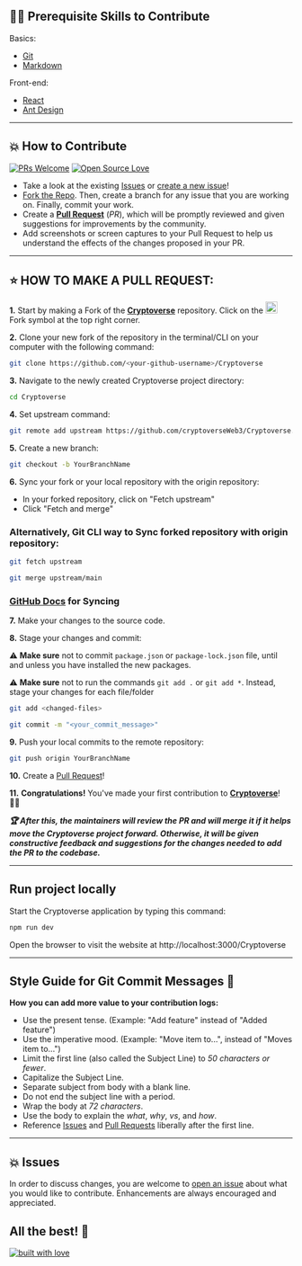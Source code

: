 ## 👨‍💻 Prerequisite Skills to Contribute

Basics:
  - [Git](https://git-scm.com/)
  - [Markdown](https://www.markdownguide.org/basic-syntax/)

Front-end:
  - [React](https://reactjs.org/)
  - [Ant Design](https://ant.design/)

---

## 💥 How to Contribute

[![PRs Welcome](https://img.shields.io/badge/PRs-welcome-brightgreen.svg?style=flat-square)](https://github.com/cryptoverseWeb3/Cryptoverse/pulls)
[![Open Source Love](https://badges.frapsoft.com/os/v1/open-source.png?v=103)](https://github.com/cryptoverseWeb3/)

- Take a look at the existing [Issues](https://github.com/cryptoverseWeb3/Cryptoverse/issues) or [create a new issue](https://github.com/cryptoverseWeb3/Cryptoverse/issues/new/choose)!
- [Fork the Repo](https://github.com/cryptoverseWeb3/Cryptoverse/fork). Then, create a branch for any issue that you are working on. Finally, commit your work.
- Create a **[Pull Request](https://github.com/cryptoverseWeb3/Cryptoverse/compare)** (_PR_), which will be promptly reviewed and given suggestions for improvements by the community.
- Add screenshots or screen captures to your Pull Request to help us understand the effects of the changes proposed in your PR.

---

## ⭐ HOW TO MAKE A PULL REQUEST:

**1.** Start by making a Fork of the [**Cryptoverse**](https://github.com/cryptoverseWeb3/Cryptoverse) repository. Click on the <a href="https://github.com/cryptoverseWeb3/Cryptoverse/fork"><img src="https://i.imgur.com/G4z1kEe.png" height="21" width="21"></a>Fork symbol at the top right corner.

**2.** Clone your new fork of the repository in the terminal/CLI on your computer with the following command:
```bash
git clone https://github.com/<your-github-username>/Cryptoverse
```

**3.** Navigate to the newly created Cryptoverse project directory:
```bash
cd Cryptoverse
```

**4.** Set upstream command:

```bash
git remote add upstream https://github.com/cryptoverseWeb3/Cryptoverse.git
```

**5.** Create a new branch:
```bash
git checkout -b YourBranchName
```

**6.** Sync your fork or your local repository with the origin repository:
- In your forked repository, click on "Fetch upstream"
- Click "Fetch and merge"

### Alternatively, Git CLI way to Sync forked repository with origin repository:

```bash
git fetch upstream
```

```bash
git merge upstream/main
```

### [GitHub Docs](https://docs.github.com/en/github/collaborating-with-pull-requests/addressing-merge-conflicts/resolving-a-merge-conflict-on-github) for Syncing

**7.** Make your changes to the source code.

**8.** Stage your changes and commit:

⚠️ **Make sure** not to commit `package.json` or `package-lock.json` file, until and unless you have installed the new packages.

⚠️ **Make sure** not to run the commands `git add .` or `git add *`. Instead, stage your changes for each file/folder

```bash
git add <changed-files>
```

```bash
git commit -m "<your_commit_message>"
```

**9.** Push your local commits to the remote repository:

```bash
git push origin YourBranchName
```

**10.** Create a [Pull Request](https://help.github.com/en/github/collaborating-with-issues-and-pull-requests/creating-a-pull-request)!

**11.** **Congratulations!** You've made your first contribution to [**Cryptoverse**](https://github.com/cryptoverseWeb3/Cryptoverse/graphs/contributors)! 🙌🏼

**_:trophy: After this, the maintainers will review the PR and will merge it if it helps move the Cryptoverse project forward. Otherwise, it will be given constructive feedback and suggestions for the changes needed to add the PR to the codebase._**

---

## Run project locally

Start the Cryptoverse application by typing this command:
```bash
npm run dev
```
Open the browser to visit the website at http://localhost:3000/Cryptoverse

---

## Style Guide for Git Commit Messages :memo:

**How you can add more value to your contribution logs:**

- Use the present tense. (Example: "Add feature" instead of "Added feature")
- Use the imperative mood. (Example: "Move item to...", instead of "Moves item to...")
- Limit the first line (also called the Subject Line) to _50 characters or fewer_.
- Capitalize the Subject Line.
- Separate subject from body with a blank line.
- Do not end the subject line with a period.
- Wrap the body at _72 characters_.
- Use the body to explain the _what_, _why_, _vs_, and _how_.
- Reference [Issues](https://github.com/cryptoverseWeb3/Cryptoverse/issues) and [Pull Requests](https://github.com/cryptoverseWeb3/Cryptoverse/pulls) liberally after the first line.

---

## 💥 Issues

In order to discuss changes, you are welcome to [open an issue](https://github.com/cryptoverseWeb3/Cryptoverse/issues/new/choose) about what you would like to contribute. Enhancements are always encouraged and appreciated.

## All the best! 🥇

[![built with love](https://forthebadge.com/images/badges/built-with-love.svg)](https://community.cryptoverseWeb3.com)
